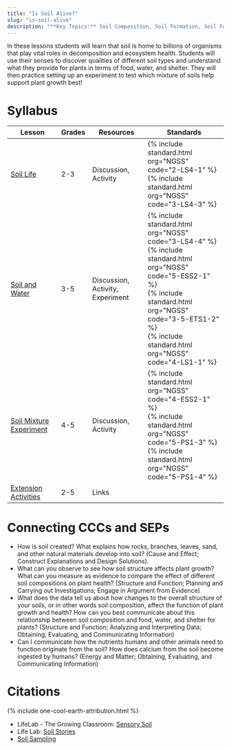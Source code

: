 ```yaml
---
title: "Is Soil Alive?"
slug: "is-soil-alive"
description: "**Key Topics:** Soil Composition, Soil Formation, Soil Food Web, Decomposition, Weathering, Nutrients, Humus, Top Soil, Sand, Clay"
---
```


In these lessons students will learn that soil is home to billions of organisms that play vital roles in decomposition and ecosystem health. Students will use their senses to discover qualities of different soil types and understand what they provide for plants in terms of food, water, and shelter. They will then practice setting up an experiment to test which mixture of soils help support plant growth best!

# Syllabus

|Lesson                                   |Grades|Resources|Standards|
|-----------------------------------------|------|---------|---------|
|[Soil Life](is-soil-alive/soil-life.md)|2-3|Discussion, Activity|{% include standard.html org="NGSS" code="2-LS4-1" %}<br>{% include standard.html org="NGSS" code="3-LS4-3" %}|
|[Soil and Water](is-soil-alive/soil-and-water.md)|3-5|Discussion, Activity, Experiment|{% include standard.html org="NGSS" code="3-LS4-4" %}<br>{% include standard.html org="NGSS" code="5-ESS2-1" %}<br>{% include standard.html org="NGSS" code="3-5-ETS1-2" %}<br>{% include standard.html org="NGSS" code="4-LS1-1" %}|
|[Soil Mixture Experiment](is-soil-alive/soil-mixture-experiment.md)|4-5|Discussion, Activity|{% include standard.html org="NGSS" code="4-ESS2-1" %}<br>{% include standard.html org="NGSS" code="5-PS1-3" %}<br>{% include standard.html org="NGSS" code="5-PS1-4" %}|
|[Extension Activities](is-soil-alive/extension.md)|2-5|Links||

# Connecting CCCs and SEPs

- How is soil created? What explains how rocks, branches, leaves, sand, and other natural materials develop into soil? (Cause and Effect; Construct Explanations and Design Solutions).
- What can you observe to see how soil structure affects plant growth? What can you measure as evidence to compare the effect of different soil compositions on plant health? (Structure and Function; Planning and Carrying out Investigations; Engage in Argument from Evidence)
- What does the data tell us about how changes to the overall structure of your soils, or in other words soil composition, affect the function of plant growth and health? How can you best communicate about this relationship between soil composition and food, water, and shelter for plants? (Structure and Function; Analyzing and Interpreting Data; Obtaining, Evaluating, and Communicating Information)
- Can I communicate how the nutrients humans and other animals need to function originate from the soil? How does calcium from the soil become ingested by humans? (Energy and Matter; Obtaining, Evaluating, and Communicating Information)

# Citations

{% include one-cool-earth-attribution.html %}

- LifeLab - The Growing Classroom: [Sensory Soil](https://drive.google.com/file/d/0B3I7UqacGp3uamNkMkM4SGxQUjg/view?usp=sharing)
- Life Lab: [Soil Stories](https://drive.google.com/file/d/0B3I7UqacGp3ubUdnS0RRYUdsaTQ/view?usp=sharing)
- [Soil Sampling](https://drive.google.com/file/d/0BwZU1NNjgHs3anZJc1F1SGR2YXM/view?usp=sharing)
